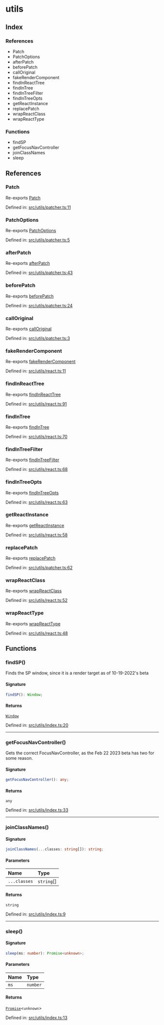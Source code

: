 # utils

## Index

### References

- Patch
- PatchOptions
- afterPatch
- beforePatch
- callOriginal
- fakeRenderComponent
- findInReactTree
- findInTree
- findInTreeFilter
- findInTreeOpts
- getReactInstance
- replacePatch
- wrapReactClass
- wrapReactType

### Functions

- findSP
- getFocusNavController
- joinClassNames
- sleep

## References

### Patch

Re-exports [Patch](patcher#patch)

Defined in:  [src/utils/patcher.ts:11](https://github.com/SteamDeckHomebrew/decky-frontend-lib/blob/-/src/utils/patcher.ts#L11)

### PatchOptions

Re-exports [PatchOptions](patcher#patchoptions)

Defined in:  [src/utils/patcher.ts:5](https://github.com/SteamDeckHomebrew/decky-frontend-lib/blob/-/src/utils/patcher.ts#L5)

### afterPatch

Re-exports [afterPatch](patcher#afterpatch)

Defined in:  [src/utils/patcher.ts:43](https://github.com/SteamDeckHomebrew/decky-frontend-lib/blob/-/src/utils/patcher.ts#L43)

### beforePatch

Re-exports [beforePatch](patcher#beforepatch)

Defined in:  [src/utils/patcher.ts:24](https://github.com/SteamDeckHomebrew/decky-frontend-lib/blob/-/src/utils/patcher.ts#L24)

### callOriginal

Re-exports [callOriginal](patcher#calloriginal)

Defined in:  [src/utils/patcher.ts:3](https://github.com/SteamDeckHomebrew/decky-frontend-lib/blob/-/src/utils/patcher.ts#L3)

### fakeRenderComponent

Re-exports [fakeRenderComponent](react#fakerendercomponent)

Defined in:  [src/utils/react.ts:11](https://github.com/SteamDeckHomebrew/decky-frontend-lib/blob/-/src/utils/react.ts#L11)

### findInReactTree

Re-exports [findInReactTree](react#findinreacttree)

Defined in:  [src/utils/react.ts:91](https://github.com/SteamDeckHomebrew/decky-frontend-lib/blob/-/src/utils/react.ts#L91)

### findInTree

Re-exports [findInTree](react#findintree)

Defined in:  [src/utils/react.ts:70](https://github.com/SteamDeckHomebrew/decky-frontend-lib/blob/-/src/utils/react.ts#L70)

### findInTreeFilter

Re-exports [findInTreeFilter](react#findintreefilter)

Defined in:  [src/utils/react.ts:68](https://github.com/SteamDeckHomebrew/decky-frontend-lib/blob/-/src/utils/react.ts#L68)

### findInTreeOpts

Re-exports [findInTreeOpts](react#findintreeopts)

Defined in:  [src/utils/react.ts:63](https://github.com/SteamDeckHomebrew/decky-frontend-lib/blob/-/src/utils/react.ts#L63)

### getReactInstance

Re-exports [getReactInstance](react#getreactinstance)

Defined in:  [src/utils/react.ts:58](https://github.com/SteamDeckHomebrew/decky-frontend-lib/blob/-/src/utils/react.ts#L58)

### replacePatch

Re-exports [replacePatch](patcher#replacepatch)

Defined in:  [src/utils/patcher.ts:62](https://github.com/SteamDeckHomebrew/decky-frontend-lib/blob/-/src/utils/patcher.ts#L62)

### wrapReactClass

Re-exports [wrapReactClass](react#wrapreactclass)

Defined in:  [src/utils/react.ts:52](https://github.com/SteamDeckHomebrew/decky-frontend-lib/blob/-/src/utils/react.ts#L52)

### wrapReactType

Re-exports [wrapReactType](react#wrapreacttype)

Defined in:  [src/utils/react.ts:48](https://github.com/SteamDeckHomebrew/decky-frontend-lib/blob/-/src/utils/react.ts#L48)

## Functions

### findSP()

Finds the SP window, since it is a render target as of 10-19-2022's beta

#### Signature

```ts
findSP(): Window;
```

#### Returns

[`Window`]( https://developer.mozilla.org/en-US/docs/Web/API/Window )

Defined in:  [src/utils/index.ts:20](https://github.com/SteamDeckHomebrew/decky-frontend-lib/blob/-/src/utils/index.ts#L20)

---

### getFocusNavController()

Gets the correct FocusNavController, as the Feb 22 2023 beta has two for some reason.

#### Signature

```ts
getFocusNavController(): any;
```

#### Returns

`any`

Defined in:  [src/utils/index.ts:33](https://github.com/SteamDeckHomebrew/decky-frontend-lib/blob/-/src/utils/index.ts#L33)

---

### joinClassNames()

#### Signature

```ts
joinClassNames(...classes: string[]): string;
```

#### Parameters

| Name | Type |
| :------ | :------ |
| `...classes` | `string`[] |

#### Returns

`string`

Defined in:  [src/utils/index.ts:9](https://github.com/SteamDeckHomebrew/decky-frontend-lib/blob/-/src/utils/index.ts#L9)

---

### sleep()

#### Signature

```ts
sleep(ms: number): Promise<unknown>;
```

#### Parameters

| Name | Type |
| :------ | :------ |
| `ms` | `number` |

#### Returns

[`Promise`]( https://developer.mozilla.org/en-US/docs/Web/JavaScript/Reference/Global_Objects/Promise )\<`unknown`\>

Defined in:  [src/utils/index.ts:13](https://github.com/SteamDeckHomebrew/decky-frontend-lib/blob/-/src/utils/index.ts#L13)
